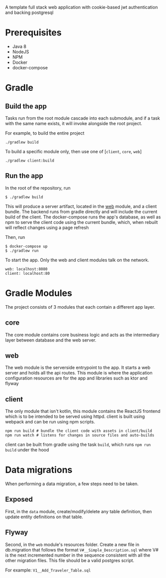 A template full stack web application with cookie-based jwt authentication and backing postgresql

# Prerequisites

* Java 8
* NodeJS
* NPM
* Docker
* docker-compose

# Gradle

## Build the app
Tasks run from the root module cascade into each submodule, and if a task with the
same name exists, it will invoke alongside the root project.

For example, to build the entire project
    
    ./gradlew build
    
To build a specific module only, then use one of [`client`, `core`, `web`]

    ./gradlew client:build

## Run the app
In the root of the repository, run

    $ ./gradlew build

This will produce a server artifact, located in the [web](web/build/libs/shadow.jar) module, and 
a client bundle.  The backend runs from gradle directly and will include the current build of the 
client.  The docker-compose runs the app's database, as well as npm to serve the client code using 
the current bundle, which, when rebuilt will reflect changes using a page refresh

Then, run

    $ docker-compose up
    $ ./gradlew run
    
To start the app.  Only the web and client modules talk on the network.

    web: localhost:8080
    client: localhost:80


# Gradle Modules
The project consists of 3 modules that each contain a different app layer.

## core
The core module contains core business logic and acts as the intermediary layer
between database and the web server. 

## web
The web module is the serverside entrypoint to the app.  It starts a web server
and holds all the api routes.  This module is where the application configuration
resources are for the app and libraries such as ktor and flyway

## client
The only module that isn't kotlin, this module contains the ReactJS frontend which
is to be intended to be served using httpd.  client is built using webpack and can
be run using npm scripts.

    npm run build # bundle the client code with assets in client/build
    npm run watch # listens for changes in source files and auto-builds
    
client can be built from gradle using the task `build`, which runs `npm run build` under the hood


# Data migrations

When performing a data migration, a few steps need to be taken.

## Exposed
First, in the `data` module, create/modify/delete any table definition, then update
entity definitions on that table.

## Flyway
Second, in the `web` module's resources folder.  Create a new file in db.migration
that follows the format `V#__Simple_Description.sql` where V# is the next incremented
number in the sequence consistent with all the other migration files.  This file should
be a valid postgres script.

For example: `V1__Add_Traveler_Table.sql`
